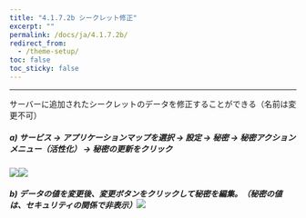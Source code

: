 ```yaml
---
title: "4.1.7.2b シークレット修正"
excerpt: ""
permalink: /docs/ja/4.1.7.2b/
redirect_from:
  - /theme-setup/
toc: false
toc_sticky: false
---
```



---

サーバーに追加されたシークレットのデータを修正することができる（名前は変更不可）

##### a\) サービス → アプリケーションマップを選択 → 設定 → 秘密 → 秘密アクションメニュー（活性化） → 秘密の更新をクリック
![](/assets/JP/2.5/3.1.6-2b_1.png)![](/assets/JP/2.5/3.1.6-2b_2.png)

##### b\) データの値を変更後、変更ボタンをクリックして秘密を編集。（秘密の値は、セキュリティの関係で非表示）![](/assets/JP/2.5/3.1.6-2b_3.png)



